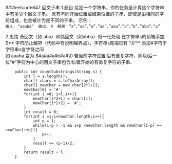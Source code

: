 ###leetcode647 回文子串
1.题目
给定一个字符串，你的任务是计算这个字符串中有多少个回文子串。
具有不同开始位置或结束位置的子串，即使是由相同的字符组成，也会被计为是不同的子串。
示例：\
`输入: “aaaba” 
输出: 9 
解释：”a”、”aa”、”a”、”aa”、”aaa”、”a”、”b”、”aba”、”a”`

2.思路
奇回文（如 aba）和偶回文（如abba）归一化处理
在字符串s的前端添加 $** 字符防止越界（代码中有说明越界点），字符串s尾端已有 ‘\0’**
添加#字符于字符串s各字符之间 \
如 aaaba
变为 $#a#a#a#b#a#\0
若当前字符位置i后有重复字符，则以i后一位“#”字符为中心的回文子串包含i位置开始的有重复字符的子串.

```
    public int countSubstrings(String s) {
        int l = s.length();
        char[] chars = s.toCharArray();
        char[] newChar = new char[2*l+1];
        newChar[0] = '#';
        for(int i =0; i<l;i++){
            newChar[i*2+1] = chars[i];
            newChar[i*2+2] = '#';
        }
        int result = 0;
        for(int i =1;i<newChar.length;i++){
            int p = 1;
            while(i-p > -1 && i+p <newChar.length && newChar[i-p] == newChar[i+p]){
                p++;
            }
            result += (p-1)/2;
        }
        return result + l;
    }
```

